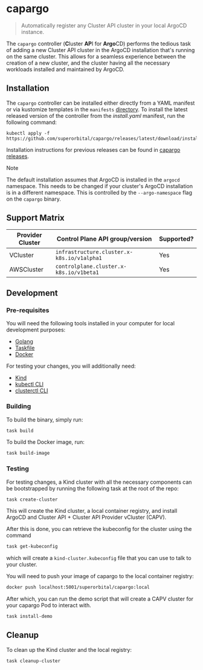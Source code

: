 # capargo

>Automatically register any Cluster API cluster in your local ArgoCD instance.

The `capargo` controller (**C**luster **AP**I for **Argo**CD) performs the
tedious task of adding a new Cluster API cluster in the ArgoCD installation
that's running on the same cluster. This allows for a seamless experience
between the creation of a new cluster, and the cluster having all the necessary
workloads installed and maintained by ArgoCD.

## Installation

The `capargo` controller can be installed either directly from a YAML manifest
or via kustomize templates in the `manifests` [directory](https://github.com/superorbital/capargo/tree/main/manifests). 
To install the latest released version of the controller from the _install.yaml_
manifest, run the following command:

```shell
kubectl apply -f https://github.com/superorbital/capargo/releases/latest/download/install.yaml
```

Installation instructions for previous releases can be found in
[capargo releases](https://github.com/superorbital/capargo/releases).

>[!NOTE]
> The default installation assumes that ArgoCD is installed in the `argocd`
namespace. This needs to be changed if your cluster's ArgoCD installation is
in a different namespace. This is controlled by the `--argo-namespace` flag on
the `capargo` binary.

## Support Matrix

Provider Cluster | Control Plane API group/version             | Supported?
-----------------|---------------------------------------------|-------------
VCluster         | `infrastructure.cluster.x-k8s.io/v1alpha1`  | Yes
AWSCluster       | `controlplane.cluster.x-k8s.io/v1beta1`     | Yes

## Development

### Pre-requisites

You will need the following tools installed in your computer for local development purposes:

 - [Golang](https://go.dev/doc/install)
 - [Taskfile](https://taskfile.dev/installation/)
 - [Docker](https://docs.docker.com/get-docker/)

 For testing your changes, you will additionally need:

 - [Kind](https://kind.sigs.k8s.io/)
 - [kubectl CLI](https://kubernetes.io/docs/tasks/tools/#kubectl)
 - [clusterctl CLI](https://cluster-api.sigs.k8s.io/user/quick-start.html#install-clusterctl)

### Building

To build the binary, simply run:

```sh
task build
```

To build the Docker image, run:

```sh
task build-image
```

### Testing

For testing changes, a Kind cluster with all the necessary components can be
bootstrapped by running the following task at the root of the repo:

```sh
task create-cluster
```

This will create the Kind cluster, a local container registry, and install
ArgoCD and Cluster API + Cluster API Provider vCluster (CAPV).

After this is done, you can retrieve the kubeconfig for the cluster using the command

```sh
task get-kubeconfig
```

which will create a `kind-cluster.kubeconfig` file that you can use to talk to
your cluster.

You will need to push your image of capargo to the local container registry:

```sh
docker push localhost:5001/superorbital/capargo:local
```

After which, you can run the demo script that will create a CAPV cluster for
your capargo Pod to interact with.

```sh
task install-demo
```

## Cleanup

To clean up the Kind cluster and the local registry:

```sh
task cleanup-cluster
```
